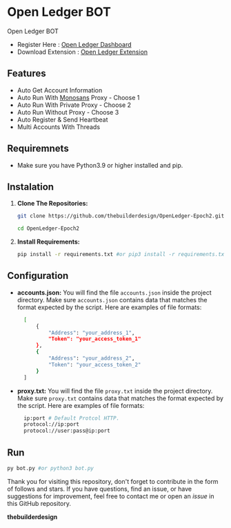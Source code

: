 # Open Ledger BOT
Open Ledger BOT

- Register Here : [Open Ledger Dashboard](https://testnet.openledger.xyz/?referral_code=ecpyvzyo6a)
- Download Extension : [Open Ledger Extension](https://chromewebstore.google.com/detail/openledger-node/ekbbplmjjgoobhdlffmgeokalelnmjjc)

## Features

  - Auto Get Account Information
  - Auto Run With [Monosans](https://raw.githubusercontent.com/monosans/proxy-list/main/proxies/all.txt) Proxy - Choose 1
  - Auto Run With Private Proxy - Choose 2
  - Auto Run Without Proxy - Choose 3
  - Auto Register & Send Heartbeat
  - Multi Accounts With Threads

## Requiremnets

- Make sure you have Python3.9 or higher installed and pip.

## Instalation

1. **Clone The Repositories:**
   ```bash
   git clone https://github.com/thebuilderdesign/OpenLedger-Epoch2.git
   ```
   ```bash
   cd OpenLedger-Epoch2
   ```

2. **Install Requirements:**
   ```bash
   pip install -r requirements.txt #or pip3 install -r requirements.txt
   ```

## Configuration

- **accounts.json:** You will find the file `accounts.json` inside the project directory. Make sure `accounts.json` contains data that matches the format expected by the script. Here are examples of file formats:
  ```bash
    [
        {
            "Address": "your_address_1",
            "Token": "your_access_token_1"
        },
        {
            "Address": "your_address_2",
            "Token": "your_access_token_2"
        }
    ]
  ```

- **proxy.txt:** You will find the file `proxy.txt` inside the project directory. Make sure `proxy.txt` contains data that matches the format expected by the script. Here are examples of file formats:
  ```bash
    ip:port # Default Protcol HTTP.
    protocol://ip:port
    protocol://user:pass@ip:port
  ```

## Run

```bash
py bot.py #or python3 bot.py
```

Thank you for visiting this repository, don't forget to contribute in the form of follows and stars.
If you have questions, find an issue, or have suggestions for improvement, feel free to contact me or open an *issue* in this GitHub repository.

**thebuilderdesign**